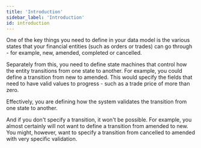 ```yaml
---
title: 'Introduction'
sidebar_label: 'Introduction'
id: introduction
---
```




One of the key things you need to define in your data model is the various states that your financial entities (such as orders or trades) can go through - for example, new, amended, completed or cancelled.

Separately from this, you need to define state machines that control how the entity transitions from one state to another. 
For example, you could define a transition from new to amended. This would specify the fields that need to have valid values to progress - such as a trade price of more than zero.

Effectively, you are defining how the system validates the transition from one state to another.

And if you don't specify a transition, it won't be possible. For example, you almost certainly will not want to define a transition from amended to new. You might, however, want to specify a transition from cancelled to amended with very specific validation.